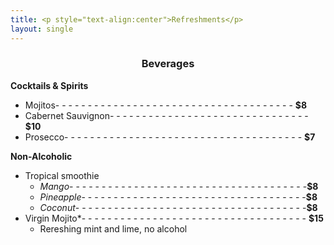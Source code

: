 ```yaml
---
title: <p style="text-align:center">Refreshments</p>
layout: single 
---
```


<h3 style="text-align:center;">Beverages</h3>

**Cocktails & Spirits**  
- Mojitos- - - - - - - - - - - - - - - - - - - - - - - - - - - - - - - - - - - - - **$8** 
- Cabernet Sauvignon- - - - - - - - - - - - - - - - - - - - - - - - - - - - - - - **$10**  
- Prosecco- - - - - - - - - - - - - - - - - - - - - - - - - - - - - - - - - - - - - **$7** 

**Non-Alcoholic**  
- Tropical smoothie
    - *Mango*- - - - - - - - - - - - - - - - - - - - - - - - - - - - - - - - - - - - -**$8**
    - *Pineapple*- - - - - - - - - - - - - - - - - - - - - - - - - - - - - - - - - - -**$8**
    - *Coconut*- - - - - - - - - - - - - - - - - - - - - - - - - - - - - - - - - - - -**$8**
- Virgin Mojito*- - - - - - - - - - - - - - - - - - - - - - - - - - - - - - - - - - - **$15** 
    - Rereshing mint and lime, no alcohol 